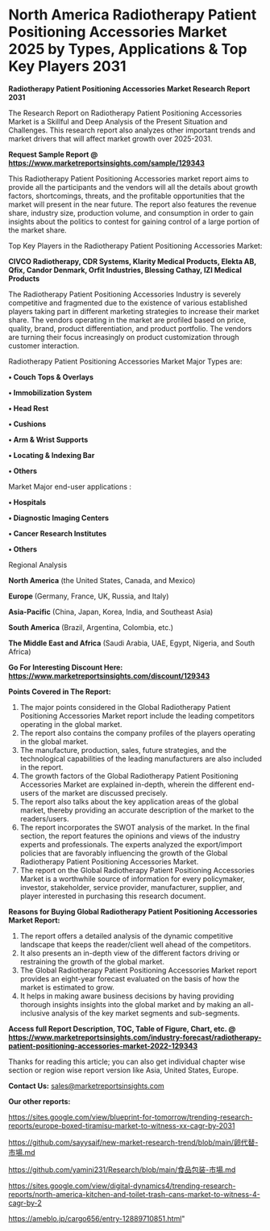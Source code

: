 # North America Radiotherapy Patient Positioning Accessories Market 2025 by Types, Applications & Top Key Players 2031

<strong>Radiotherapy Patient Positioning Accessories Market Research Report 2031</strong>

The Research Report on Radiotherapy Patient Positioning Accessories Market is a Skillful and Deep Analysis of the Present Situation and Challenges. This research report also analyzes other important trends and market drivers that will affect market growth over 2025-2031.

<strong>Request Sample Report @ <a href=https://www.marketreportsinsights.com/sample/129343>https://www.marketreportsinsights.com/sample/129343</a></strong>

This Radiotherapy Patient Positioning Accessories market report aims to provide all the participants and the vendors will all the details about growth factors, shortcomings, threats, and the profitable opportunities that the market will present in the near future. The report also features the revenue share, industry size, production volume, and consumption in order to gain insights about the politics to contest for gaining control of a large portion of the market share.

Top Key Players in the Radiotherapy Patient Positioning Accessories Market:

<strong>CIVCO Radiotherapy, CDR Systems, Klarity Medical Products, Elekta AB, Qfix, Candor Denmark, Orfit Industries, Blessing Cathay, IZI Medical Products</strong>

The Radiotherapy Patient Positioning Accessories Industry is severely competitive and fragmented due to the existence of various established players taking part in different marketing strategies to increase their market share. The vendors operating in the market are profiled based on price, quality, brand, product differentiation, and product portfolio. The vendors are turning their focus increasingly on product customization through customer interaction.

Radiotherapy Patient Positioning Accessories Market Major Types are:

<strong>• Couch Tops & Overlays

• Immobilization System

• Head Rest

• Cushions

• Arm & Wrist Supports

• Locating & Indexing Bar

• Others</strong>

Market Major end-user applications :

<strong>• Hospitals

• Diagnostic Imaging Centers

• Cancer Research Institutes

• Others</strong>

Regional Analysis

</u><strong><b>North America</b></strong> (the United States, Canada, and Mexico)

<strong><b>Europe </b></strong>(Germany, France, UK, Russia, and Italy)

<strong><b>Asia-Pacific</b></strong> (China, Japan, Korea, India, and Southeast Asia)

<strong><b>South America</b></strong> (Brazil, Argentina, Colombia, etc.)

<strong><b>The Middle East and Africa</b></strong> (Saudi Arabia, UAE, Egypt, Nigeria, and South Africa)

<strong>Go For Interesting Discount Here: <a href=https://www.marketreportsinsights.com/discount/129343>https://www.marketreportsinsights.com/discount/129343</a></strong>

<strong>Points Covered in The Report:</strong>
<ol>
  <li>The major points considered in the Global Radiotherapy Patient Positioning Accessories Market report include the leading competitors operating in the global market.</li>
  <li>The report also contains the company profiles of the players operating in the global market.</li>
  <li>The manufacture, production, sales, future strategies, and the technological capabilities of the leading manufacturers are also included in the report.</li>
  <li>The growth factors of the Global Radiotherapy Patient Positioning Accessories Market are explained in-depth, wherein the different end-users of the market are discussed precisely.</li>
  <li>The report also talks about the key application areas of the global market, thereby providing an accurate description of the market to the readers/users.</li>
  <li>The report incorporates the SWOT analysis of the market. In the final section, the report features the opinions and views of the industry experts and professionals. The experts analyzed the export/import policies that are favorably influencing the growth of the Global Radiotherapy Patient Positioning Accessories Market.</li>
  <li>The report on the Global Radiotherapy Patient Positioning Accessories Market is a worthwhile source of information for every policymaker, investor, stakeholder, service provider, manufacturer, supplier, and player interested in purchasing this research document.</li>
</ol>
<strong>Reasons for Buying Global Radiotherapy Patient Positioning Accessories Market Report:</strong>

<ol>
  <li>The report offers a detailed analysis of the dynamic competitive landscape that keeps the reader/client well ahead of the competitors.</li>
  <li>It also presents an in-depth view of the different factors driving or restraining the growth of the global market.</li>
  <li>The Global Radiotherapy Patient Positioning Accessories Market report provides an eight-year forecast evaluated on the basis of how the market is estimated to grow.</li>
  <li>It helps in making aware business decisions by having providing thorough insights insights into the global market and by making an all-inclusive analysis of the key market segments and sub-segments.</li>
</ol>
<strong>Access full Report Description, TOC, Table of Figure, Chart, etc. @ <a href=https://www.marketreportsinsights.com/industry-forecast/radiotherapy-patient-positioning-accessories-market-2022-129343>https://www.marketreportsinsights.com/industry-forecast/radiotherapy-patient-positioning-accessories-market-2022-129343</a></strong>


Thanks for reading this article; you can also get individual chapter wise section or region wise report version like Asia, United States, Europe.

<strong>Contact Us:</strong>
sales@marketreportsinsights.com

<strong>Our other reports:</strong>

<a href=https://sites.google.com/view/blueprint-for-tomorrow/trending-research-reports/europe-boxed-tiramisu-market-to-witness-xx-cagr-by-2031>https://sites.google.com/view/blueprint-for-tomorrow/trending-research-reports/europe-boxed-tiramisu-market-to-witness-xx-cagr-by-2031</a>

<a href=https://github.com/sayysaif/new-market-research-trend/blob/main/卵代替-市場.md>https://github.com/sayysaif/new-market-research-trend/blob/main/卵代替-市場.md</a>

<a href=https://github.com/yamini231/Research/blob/main/食品包装-市場.md>https://github.com/yamini231/Research/blob/main/食品包装-市場.md</a>

<a href=https://sites.google.com/view/digital-dynamics4/trending-research-reports/north-america-kitchen-and-toilet-trash-cans-market-to-witness-4-cagr-by-2>https://sites.google.com/view/digital-dynamics4/trending-research-reports/north-america-kitchen-and-toilet-trash-cans-market-to-witness-4-cagr-by-2</a>

<a href=https://ameblo.jp/cargo656/entry-12889710851.html>https://ameblo.jp/cargo656/entry-12889710851.html</a>"

